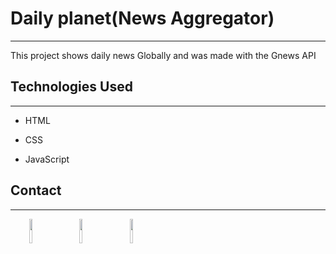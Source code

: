 <h1>Daily planet(News Aggregator)</h1>
<hr><p>This project shows daily news Globally and was made with the Gnews API</p><h2>Technologies Used</h2>
<hr><ul>
<li>HTML</li>
</ul><ul>
<li>CSS</li>
</ul><ul>
<li>JavaScript</li>
</ul><h2>Contact</h2>
<hr><p><span style="margin-right: 30px;"></span><a href="https://www.linkedin.com/in/ugochukwu-nweze-08812a2b8?utm_source=share&amp;utm_campaign=share_via&amp;utm_content=profile&amp;utm_medium=android_app"><img target="_blank" src="https://cdn.jsdelivr.net/gh/devicons/devicon/icons/linkedin/linkedin-original.svg" style="width: 10%;"></a><span style="margin-right: 30px;"></span><a href="https://github.com/NumCodes/"><img target="_blank" src="https://cdn.jsdelivr.net/gh/devicons/devicon/icons/github/github-original.svg" style="width: 10%;"></a><span style="margin-right: 30px;"></span><a href="https://www.facebook.com/numcodes"><img target="_blank" src="https://cdn.jsdelivr.net/gh/devicons/devicon/icons/facebook/facebook-original.svg" style="width: 10%;"></a></p>
